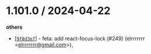 
1.101.0 / 2024-04-22
==================

**others**
  * [[`9f8d3e7`](http://github.com/cnpm/bug-versions/commit/9f8d3e723a1c42f87d6a5529181269b7ae4ddca2)] - feta: add react-focus-lock (#249) (elrrrrrrr <<elrrrrrrr@gmail.com>>),
